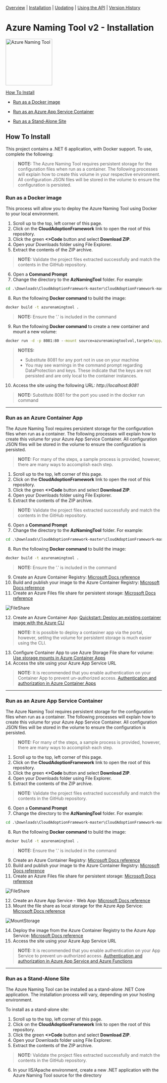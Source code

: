 [Overview](./) | [Installation](INSTALLATION.md) | [Updating](UPDATING.md) | [Using the API](USINGTHEAPI.md) | [Version History](VERSIONHISTORY.md) 

# Azure Naming Tool v2 - Installation

<img src="./wwwroot/images/AzureNamingToolLogo.png?raw=true" alt="Azure Naming Tool" title="Azure Naming Tool" height="150"/>

[How To Install](#how-to-install)

* [Run as a Docker image](#run-as-a-docker-image)

* [Run as an Azure App Service Container](#run-as-an-azure-app-service-container)

* [Run as a Stand-Alone Site](#run-as-a-stand-alone-site)

## How To Install

This project contains a .NET 6 application, with Docker support. To use, complete the following:

> **NOTE:**
> The Azure Naming Tool requires persistent storage for the configuration files when run as a container. The following processes will explain how to create this volume in your respective environment. All configuration JSON files will be stored in the volume to ensure the configuration is persisted.

### Run as a Docker image

This process will allow you to deploy the Azure Naming Tool using Docker to your local environment.

1. Scroll up to the top, left corner of this page.
2. Click on the **CloudAdoptionFramework** link to open the root of this repository.
3. Click the green **<>Code** button and select **Download ZIP**.
4. Open your Downloads folder using File Explorer.
5. Extract the contents of the ZIP archive.

> **NOTE:**
> Validate the project files extracted successfully and match the contents in the GitHub repository.

6. Open a **Command Prompt**
7. Change the directory to the **AzNamingTool** folder. For example:

```cmd
cd .\Downloads\CloudAdoptionFramework-master\CloudAdoptionFramework-master\ready\AzNamingTool
```

8. Run the following **Docker command** to build the image:

```cmd
docker build -t azurenamingtool .
```
  
> **NOTE:**
> Ensure the '.' is included in the command

9. Run the following **Docker command** to create a new container and mount a new volume:

```cmd
docker run -d -p 8081:80 --mount source=azurenamingtoolvol,target=/app/settings azurenamingtool:latest
```

> **NOTES:**  
> * Substitute 8081 for any port not in use on your machine
> * You may see warnings in the command prompt regarding DataProtection and keys. These indicate that the keys are not persisted and are only local to the container instances.

10. Access the site using the following URL: *http://localhost:8081*
  
> **NOTE:**
> Substitute 8081 for the port you used in the docker run command

***

### Run as an Azure Container App

The Azure Naming Tool requires persistent storage for the configuration files when run as a container. The following processes will explain how to create this volume for your Azure App Service Container. All configuration JSON files will be stored in the volume to ensure the configuration is persisted.

> **NOTE:**
> For many of the steps, a sample process is provided, however, there are many ways to accomplish each step.

1. Scroll up to the top, left corner of this page.
2. Click on the **CloudAdoptionFramework** link to open the root of this repository.
3. Click the green **<>Code** button and select **Download ZIP**.
4. Open your Downloads folder using File Explorer.
5. Extract the contents of the ZIP archive.

> **NOTE:**
> Validate the project files extracted successfully and match the contents in the GitHub repository.

6. Open a **Command Prompt**
7. Change the directory to the **AzNamingTool** folder. For example:

```cmd
cd .\Downloads\CloudAdoptionFramework-master\CloudAdoptionFramework-master\ready\AzNamingTool
```

8. Run the following **Docker command** to build the image:

```cmd
docker build -t azurenamingtool .
```
  
> **NOTE:**
> Ensure the '.' is included in the command
  
9. Create an Azure Container Registry: [Microsoft Docs reference](https://docs.microsoft.com/en-us/azure/container-registry/container-registry-get-started-portal#:~:text=%20Quickstart%3A%20Create%20an%20Azure%20container%20registry%20using,must%20log%20in%20to%20the%20registry...%20More%20)
10. Build and publish your image to the Azure Container Registry: [Microsoft Docs reference](https://docs.microsoft.com/en-us/azure/container-registry/container-registry-get-started-docker-cli?tabs=azure-cli)
11. Create an Azure Files file share for persistent storage: [Microsoft Docs reference](https://docs.microsoft.com/en-us/azure/storage/files/storage-how-to-create-file-share?tabs=azure-portal)
  
  ![FileShare](./wwwroot/Screenshots/FileShare.png)

12. Create an Azure Container App: [Quickstart: Deploy an existing container image with the Azure CLI](https://docs.microsoft.com/en-us/azure/container-apps/get-started-existing-container-image?tabs=bash&pivots=container-apps-public-registry)

> **NOTE:**
> It is possible to deploy a contasiner app via the portal, however, setitng the volume for persistent storage is much easier using the CLI. 
  
13. Configure Container App to use Azure Storage File share for volume: [Use storage mounts in Azure Container Apps](https://docs.microsoft.com/en-us/azure/container-apps/storage-mounts?pivots=aca-cli#azure-files)
15. Access the site using your Azure App Service URL

> **NOTE:**
> It is recommended that you enable authentication on your Container App to prevent un-authorized access. [Authentication and authorization in Azure Container Apps](https://docs.microsoft.com/en-us/azure/container-apps/authentication)

***

### Run as an Azure App Service Container

The Azure Naming Tool requires persistent storage for the configuration files when run as a container. The following processes will explain how to create this volume for your Azure App Service Container. All configuration JSON files will be stored in the volume to ensure the configuration is persisted.

> **NOTE:**
> For many of the steps, a sample process is provided, however, there are many ways to accomplish each step.

1. Scroll up to the top, left corner of this page.
2. Click on the **CloudAdoptionFramework** link to open the root of this repository.
3. Click the green **<>Code** button and select **Download ZIP**.
4. Open your Downloads folder using File Explorer.
5. Extract the contents of the ZIP archive.

> **NOTE:**
> Validate the project files extracted successfully and match the contents in the GitHub repository.

6. Open a **Command Prompt**
7. Change the directory to the **AzNamingTool** folder. For example:

```cmd
cd .\Downloads\CloudAdoptionFramework-master\CloudAdoptionFramework-master\ready\AzNamingTool
```

8. Run the following **Docker command** to build the image:

```cmd
docker build -t azurenamingtool .
```
  
> **NOTE:**
> Ensure the '.' is included in the command
  
9. Create an Azure Container Registry: [Microsoft Docs reference](https://docs.microsoft.com/en-us/azure/container-registry/container-registry-get-started-portal#:~:text=%20Quickstart%3A%20Create%20an%20Azure%20container%20registry%20using,must%20log%20in%20to%20the%20registry...%20More%20)
10. Build and publish your image to the Azure Container Registry: [Microsoft Docs reference](https://docs.microsoft.com/en-us/azure/container-registry/container-registry-get-started-docker-cli?tabs=azure-cli)
11. Create an Azure Files file share for persistent storage: [Microsoft Docs reference](https://docs.microsoft.com/en-us/azure/storage/files/storage-how-to-create-file-share?tabs=azure-portal)
  
  ![FileShare](./wwwroot/Screenshots/FileShare.png)

12. Create an Azure App Service - Web App: [Microsoft Docs reference](https://docs.microsoft.com/en-us/azure/app-service/quickstart-custom-container?tabs=dotnet&pivots=container-linux)
13. Mount the file share as local storage for the Azure App Service: [Microsoft Docs reference](https://docs.microsoft.com/en-us/azure/app-service/configure-connect-to-azure-storage?tabs=portal&pivots=container-linux)
  
  ![MountStorage](./wwwroot/Screenshots/MountStorage.png)

14. Deploy the image from the Azure Container Registry to the Azure App Service: [Microsoft Docs reference](https://docs.microsoft.com/en-us/azure/app-service/deploy-ci-cd-custom-container?tabs=acr&pivots=container-linux)
15. Access the site using your Azure App Service URL

> **NOTE:**
> It is recommended that you enable authentication on your App Service to prevent un-authorized access. [Authentication and authorization in Azure App Service and Azure Functions](https://docs.microsoft.com/en-us/azure/app-service/overview-authentication-authorization)

***

### Run as a Stand-Alone Site

The Azure Naming Tool can be installed as a stand-alone .NET Core application. The installation process will vary, depending on your hosting environment.

To install as a stand-alone site:

1. Scroll up to the top, left corner of this page.
2. Click on the **CloudAdoptionFramework** link to open the root of this repository.
3. Click the green **<>Code** button and select **Download ZIP**.
4. Open your Downloads folder using File Explorer.
5. Extract the contents of the ZIP archive.

> **NOTE:**
> Validate the project files extracted successfully and match the contents in the GitHub repository.

6. In your IIS/Apache environment, create a new .NET application with the Azure Naming Tool source for the directory


